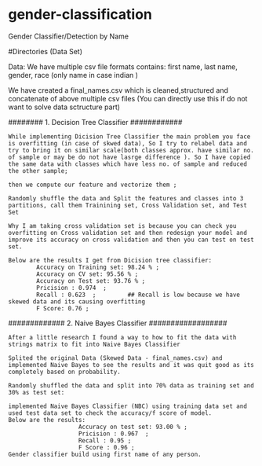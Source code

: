 # gender-classification
Gender Classifier/Detection by Name

#Directories (Data Set)

Data: We have multiple csv file formats contains: first name, last name, gender, race (only name in case indian )

We have created a final_names.csv which is cleaned,structured and concatenate of above multiple csv files (You can directly use this if do not want to solve data sctructure part)

######## 1. Decision Tree Classifier ############

    While implementing Dicision Tree Classifier the main problem you face is overfitting (in case of skwed data), So I try to relabel data and try to bring it on similar scale(both classes approx. have similar no. of sample or may be do not have lasrge difference ). So I have copied the same data with classes which have less no. of sample and reduced the other sample;

    then we compute our feature and vectorize them ;

    Randomly shuffle the data and Split the features and classes into 3 partitions, call them Trainining set, Cross Validation set, and Test Set

    Why I am taking cross validation set is because you can check you overfitting on Cross validation set and then redesign your model and improve its accuracy on cross validation and then you can test on test set. 

    Below are the results I get from Dicision tree classifier:
            Accuracy on Training set: 98.24 % ;
            Accuracy on CV set: 95.56 % ;
            Accuracy on Test set: 93.76 % ;
            Pricision : 0.974  ;
            Recall : 0.623  ;         ## Recall is low because we have skewed data and its causing overfitting
            F Score: 0.76 ;

############# 2. Naive Bayes Classifier  ##################

    After a little research I found a way to how to fit the data with strings matrix to fit into Naive Bayes Classifier

    Splited the original Data (Skewed Data - final_names.csv) and implemented Naive Bayes to see the results and it was quit good as its completely based on probability. 

    Randomly shuffled the data and split into 70% data as training set and 30% as test set:

    implemented Naive Bayes Classifier (NBC) using training data set and used test data set to check the accuracy/f score of model.
    Below are the results:
                        Accuracy on test set: 93.00 % ;
                        Pricision : 0.967  ;
                        Recall : 0.95 ;
                        F Score : 0.96 ;
    Gender classifier build using first name of any person. 
